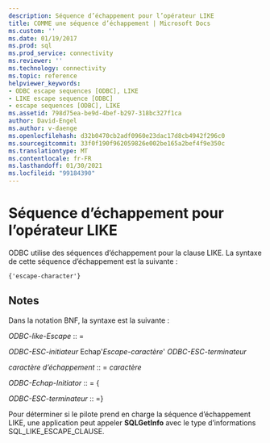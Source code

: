 ```yaml
---
description: Séquence d’échappement pour l’opérateur LIKE
title: COMME une séquence d’échappement | Microsoft Docs
ms.custom: ''
ms.date: 01/19/2017
ms.prod: sql
ms.prod_service: connectivity
ms.reviewer: ''
ms.technology: connectivity
ms.topic: reference
helpviewer_keywords:
- ODBC escape sequences [ODBC], LIKE
- LIKE escape sequence [ODBC]
- escape sequences [ODBC], LIKE
ms.assetid: 798d75ea-be9d-4bef-b297-318bc327f1ca
author: David-Engel
ms.author: v-daenge
ms.openlocfilehash: d32b0470cb2adf0960e23dac17d8cb4942f296c0
ms.sourcegitcommit: 33f0f190f962059826e002be165a2bef4f9e350c
ms.translationtype: MT
ms.contentlocale: fr-FR
ms.lasthandoff: 01/30/2021
ms.locfileid: "99184390"
---
```

# <a name="like-escape-sequence"></a>Séquence d’échappement pour l’opérateur LIKE
ODBC utilise des séquences d’échappement pour la clause LIKE. La syntaxe de cette séquence d’échappement est la suivante :  
  
```  
{'escape-character'}  
```  
  
## <a name="remarks"></a>Notes  
 Dans la notation BNF, la syntaxe est la suivante :  
  
 *ODBC-like-Escape* :: =  
  
 *ODBC-ESC-initiateur* Echap'*Escape-caractère*' *ODBC-ESC-terminateur*  
  
 *caractère d’échappement* :: = *caractère*  
  
 *ODBC-Echap-Initiator* :: = {  
  
 *ODBC-ESC-terminateur* :: =}  
  
 Pour déterminer si le pilote prend en charge la séquence d’échappement LIKE, une application peut appeler **SQLGetInfo** avec le type d’informations SQL_LIKE_ESCAPE_CLAUSE.
